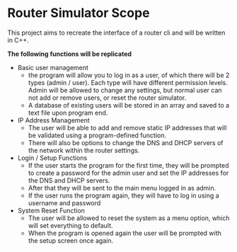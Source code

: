 # Router Simulator Scope
This project aims to recreate the interface of a router cli and will be written in C++.

**The following functions will be replicated**
- Basic user management
  - the program will allow you to log in as a user, of which there will be 2 types (admin / user). Each type will have different permission levels. Admin will be allowed to change any settings, but normal user can not add or remove users, or reset the router simulator.
  - A database of existing users will be stored in an array and saved to a text file upon program end.
- IP Address Management
  - The user will be able to add and remove static IP addresses that will be validated using a program-defined function.
  - There will also be options to change the DNS and DHCP servers of the network within the router settings.
- Login / Setup Functions
  - If the user starts the program for the first time, they will be prompted to create a password for the admin user and set the IP addresses for the DNS and DHCP servers.
  - After that they will be sent to the main menu logged in as admin.
  - If the user runs the program again, they will have to log in using a username and password
- System Reset Function
  - The user will be allowed to reset the system as a menu option, which will set everything to default.
  - When the program is opened again the user will be prompted with the setup screen once again.
